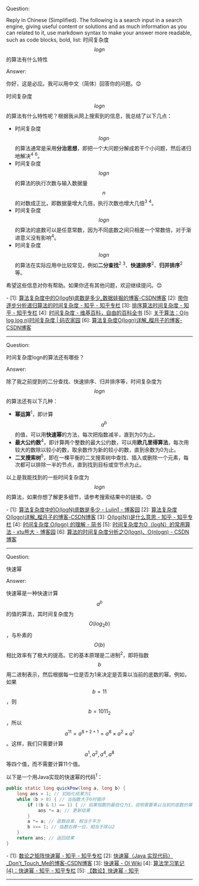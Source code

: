 Question:

Reply in Chinese (Simplified).
The following is a search input in a search engine, giving useful content or solutions and as much information as you can related to it, use markdown syntax to make your answer more readable, such as code blocks, bold, list:
时间复杂度$$logn$$的算法有什么特性

Answer:

你好，这是必应。我可以用中文（简体）回答你的问题。😊

时间复杂度$$logn$$的算法有什么特性呢？根据我从网上搜索到的信息，我总结了以下几点：

- 时间复杂度$$logn$$的算法通常是采用**分治思想**，即把一个大问题分解成若干个小问题，然后递归地解决<sup>4</sup> <sup>6</sup>。
- 时间复杂度$$logn$$的算法的执行次数与输入数据量$$n$$的对数成正比，即数据量增大几倍，执行次数也增大几倍<sup>3</sup> <sup>4</sup>。
- 时间复杂度$$logn$$的算法的底数可以是任意常数，因为不同底数之间只相差一个常数倍，对于渐进意义没有影响<sup>4</sup>。
- 时间复杂度$$logn$$的算法在实际应用中比较常见，例如**二分查找**<sup>2</sup> <sup>3</sup>、**快速排序**<sup>2</sup>、**归并排序**<sup>2</sup>等。

希望这些信息对你有帮助。如果你还有其他问题，欢迎继续提问。😊

\-
\[1]: [算法复杂度中的O(logN)底数是多少_数据娃掘的博客-CSDN博客](https://blog.csdn.net/jdbc/article/details/42173751)
\[2]: [带你逐步分析递归算法的时间复杂度 - 知乎 - 知乎专栏](https://zhuanlan.zhihu.com/p/129887381)
\[3]: [排序算法时间复杂度 - 知乎 - 知乎专栏](https://zhuanlan.zhihu.com/p/358112982)
\[4]: [时间复杂度 - 维基百科，自由的百科全书](https://zh.wikipedia.org/wiki/%E6%97%B6%E9%97%B4%E5%A4%8D%E6%9D%82%E5%BA%A6)
\[5]: [关于算法：O(n log log n)时间复杂度 | 码农家园](https://www.codenong.com/5201013/)
\[6]: [算法复杂度O(logn)详解_榴月子的博客-CSDN博客](https://blog.csdn.net/qq_34358193/article/details/106469137)

<hr/>

Question:

时间复杂度logn的算法还有哪些？

Answer:

除了我之前提到的二分查找、快速排序、归并排序等，时间复杂度为$$logn$$的算法还有以下几种：

- **幂运算**<sup>1</sup>，即计算$$a^b$$的值，可以用**快速幂**的方法，每次把指数减半，直到为0为止。
- **最大公约数**<sup>4</sup>，即计算两个整数的最大公约数，可以用**欧几里得算法**，每次用较大的数除以较小的数，取余数作为新的较小的数，直到余数为0为止。
- **二叉搜索树**<sup>5</sup>，即在一棵平衡的二叉搜索树中查找、插入或删除一个元素，每次都可以排除一半的节点，直到找到目标或空节点为止。

以上是我能找到的一些时间复杂度为$$logn$$的算法，如果你想了解更多细节，请参考搜索结果中的链接。😊

\-
\[1]: [算法复杂度中的O(logN)底数是多少 - Lulin1 - 博客园](https://www.cnblogs.com/lulin1/p/9516132.html)
\[2]: [算法复杂度O(logn)详解_榴月子的博客-CSDN博客](https://blog.csdn.net/qq_34358193/article/details/106469137)
\[3]: [O(log(N))是什么意思 - 知乎 - 知乎专栏](https://zhuanlan.zhihu.com/p/248284657)
\[4]: [时间复杂度 O(logn) 的理解 - 简书](https://www.jianshu.com/p/2924c6401b07)
\[5]: [时间复杂度为O（logN）的常用算法 - xtu熊大 - 博客园](https://www.cnblogs.com/xtuxiongda/p/8777168.html)
\[6]: [算法的时间复杂度分析之O(logn)、O(nlogn) - CSDN博客](https://blog.csdn.net/e891377/article/details/109117300)

<hr/>

Question:

快速幂

Answer:

快速幂是一种快速计算$$a^b$$的值的算法，其时间复杂度为$$O(log_2b)$$，与朴素的$$O(b)$$相比效率有了极大的提高。它的基本原理是二进制<sup>2</sup>，即将指数$$b$$用二进制表示，然后根据每一位是否为1来决定是否乘以当前的底数的幂。例如，如果$$b=11$$，则$$b=1011_2$$，所以$$a^{11}=a^{8+2+1}=a^8\times a^2\times a^1$$。这样，我们只需要计算$$a^1,a^2,a^4,a^8$$等四个值，而不需要计算11个值。

以下是一个用Java实现的快速幂的代码<sup>1</sup>：

```java
public static long quickPow(long a, long b) {
    long ans = 1; // 初始化结果为1
    while (b > 0) { // 当指数大于0时循环
        if ((b & 1) == 1) { // 如果指数的最低位为1，说明需要乘以当前的底数的幂
            ans *= a; // 更新结果
        }
        a *= a; // 底数自乘，相当于平方
        b >>= 1; // 指数右移一位，相当于除以2
    }
    return ans; // 返回结果
}
```

\-
\[1]: [数论之矩阵快速幂 - 知乎 - 知乎专栏](https://zhuanlan.zhihu.com/p/42639682)
\[2]: [快速幂（Java 实现代码）_Don't_Touch_Me的博客-CSDN博客](https://blog.csdn.net/assiduous_me/article/details/102303959)
\[3]: [快速幂 - OI Wiki](https://oi-wiki.org/math/binary-exponentiation/)
\[4]: [算法学习笔记(4)：快速幂 - 知乎 - 知乎专栏](https://zhuanlan.zhihu.com/p/95902286)
\[5]: [【数论】快速幂 - 知乎](https://zhuanlan.zhihu.com/p/614918621)

<hr/>


